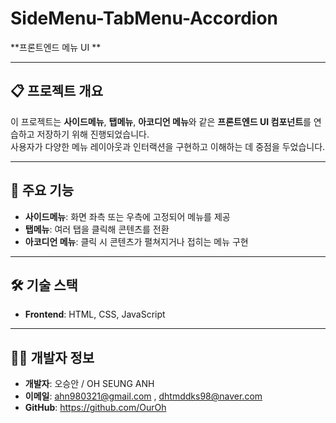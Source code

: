 # SideMenu-TabMenu-Accordion  
**프론트엔드 메뉴 UI **  

---

## 📋 프로젝트 개요  
이 프로젝트는 **사이드메뉴**, **탭메뉴**, **아코디언 메뉴**와 같은 **프론트엔드 UI 컴포넌트**를 연습하고 저장하기 위해 진행되었습니다.  
사용자가 다양한 메뉴 레이아웃과 인터랙션을 구현하고 이해하는 데 중점을 두었습니다.  

---

## 🚀 주요 기능  
- **사이드메뉴**: 화면 좌측 또는 우측에 고정되어 메뉴를 제공  
- **탭메뉴**: 여러 탭을 클릭해 콘텐츠를 전환  
- **아코디언 메뉴**: 클릭 시 콘텐츠가 펼쳐지거나 접히는 메뉴 구현  

---

## 🛠️ 기술 스택  
- **Frontend**: HTML, CSS, JavaScript  

---

## 🧑‍💻 개발자 정보  
- **개발자**: 오승안 / OH SEUNG ANH 
- **이메일**: ahn980321@gmail.com , dhtmddks98@naver.com 
- **GitHub**: https://github.com/OurOh
